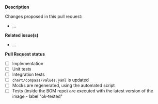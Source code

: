<!--   Thank you for your contribution. Before you submit the pull request:
1. Follow contributing guidelines, templates, the recommended Git workflow, and any related documentation.
2. Read and submit the required Contributor Licence Agreements (https://github.com/kyma-project/community/blob/main/CONTRIBUTING.md#agreements-and-licenses).
3. Test your changes and attach their results to the pull request.
4. Update the relevant documentation.
-->

**Description**

Changes proposed in this pull request:
- ...

**Related issue(s)**
<!-- If you refer to a particular issue, provide its number. For example, `Resolves #123`, `Fixes #43`, or `See also #33`. -->
- ...

**Pull Request status**
<!-- Feel free to construct the checklist with whatever items seem most reasonable for your change. You could disassemble the Implementation part to even smaller separate checklist items if you're working on something big for example. But do make the effort to provide a checklist of some sort so that the core team as well as the community can have an idea about the progress of your Pull Request.
-->

- [ ] Implementation
- [ ] Unit tests
- [ ] Integration tests
- [ ] `chart/compass/values.yaml` is updated <!-- in case of code changes in the `components` or `tests` directories -->
- [ ] Mocks are regenerated, using the automated script
- [ ] Tests (inside the BOM repo) are executed with the latest version of the image - label "ok-tested"
